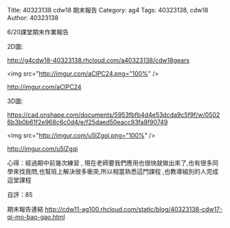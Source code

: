 Title: 40323138 cdw18 期末報告
Category: ag4
Tags: 40323138, cdw18
Author: 40323138


<!-- PELICAN_END_SUMMARY -->
6/20課堂期末作業報告

2D圖:

<a href="http://g4cdw18-40323138.rhcloud.com/a40323138/cdw18gears">http://g4cdw18-40323138.rhcloud.com/a40323138/cdw18gears</a>

<img src="http://imgur.com/aClPC24.png="100%" />

http://imgur.com/aClPC24 
 
3D圖:

<a href="https://cad.onshape.com/documents/5953fbfb4d4e53dcda9c5f9f/w/05026b3b0b61f2e968c6c0d4/e/f25daed50eacc93fa8f90749">https://cad.onshape.com/documents/5953fbfb4d4e53dcda9c5f9f/w/05026b3b0b61f2e968c6c0d4/e/f25daed50eacc93fa8f90749</a>

<img src="http://imgur.com/u5lZgqi.png="100%" />

http://imgur.com/u5lZgqi

心得：經過期中前幾次練習 , 現在老師要我們應用也很快就做出來了,也有很多同學來找我問,也幫班上解決很多衝突,所以相當熟悉這門課程 ,也教導組別的人完成這堂課程

自評：85

期末報告連結
<a href="http://cdw11-ag100.rhcloud.com/static/blog/40323138-cdw17-qi-mo-bao-gao.html">http://cdw11-ag100.rhcloud.com/static/blog/40323138-cdw17-qi-mo-bao-gao.html</a>





